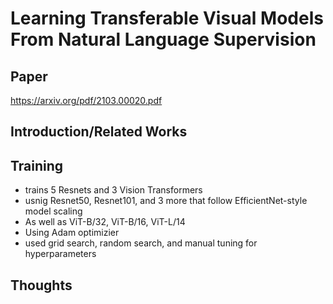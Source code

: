 # Learning Transferable Visual Models From Natural Language Supervision

## Paper 
https://arxiv.org/pdf/2103.00020.pdf


## Introduction/Related Works

## Training
- trains 5 Resnets and 3 Vision Transformers
- usnig Resnet50, Resnet101, and 3 more that follow EfficientNet-style model scaling
- As well as ViT-B/32, ViT-B/16, ViT-L/14
- Using Adam optimizier
- used grid search, random search, and manual tuning for hyperparameters 


## Thoughts

##  

